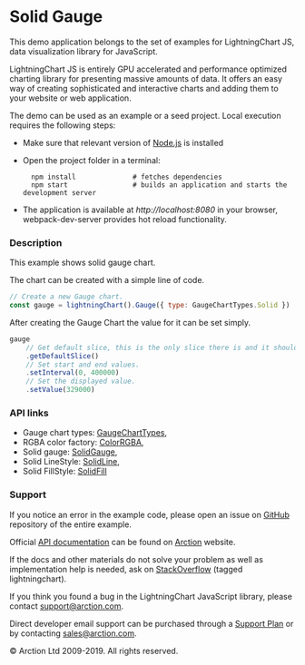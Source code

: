 # Solid Gauge

This demo application belongs to the set of examples for LightningChart JS, data visualization library for JavaScript.

LightningChart JS is entirely GPU accelerated and performance optimized charting library for presenting massive amounts of data. It offers an easy way of creating sophisticated and interactive charts and adding them to your website or web application.

The demo can be used as an example or a seed project. Local execution requires the following steps:

- Make sure that relevant version of [Node.js](https://nodejs.org/en/download/) is installed
- Open the project folder in a terminal:

        npm install              # fetches dependencies
        npm start                # builds an application and starts the development server

- The application is available at *http://localhost:8080* in your browser, webpack-dev-server provides hot reload functionality.

### Description

This example shows solid gauge chart.

The chart can be created with a simple line of code.

```javascript
// Create a new Gauge chart.
const gauge = lightningChart().Gauge({ type: GaugeChartTypes.Solid })
```

After creating the Gauge Chart the value for it can be set simply.

```javascript
gauge
    // Get default slice, this is the only slice there is and it should be manipulated to set wanted value to the Gauge Chart.
    .getDefaultSlice()
    // Set start and end values.
    .setInterval(0, 400000)
    // Set the displayed value.
    .setValue(329000)
```

### API links

* Gauge chart types: [GaugeChartTypes][],
* RGBA color factory: [ColorRGBA][],
* Solid gauge: [SolidGauge][],
* Solid LineStyle: [SolidLine][],
* Solid FillStyle: [SolidFill][]


### Support

If you notice an error in the example code, please open an issue on [GitHub][0] repository of the entire example.

Official [API documentation][1] can be found on [Arction][2] website.

If the docs and other materials do not solve your problem as well as implementation help is needed, ask on [StackOverflow][3] (tagged lightningchart).

If you think you found a bug in the LightningChart JavaScript library, please contact support@arction.com.

Direct developer email support can be purchased through a [Support Plan][4] or by contacting sales@arction.com.

© Arction Ltd 2009-2019. All rights reserved.

[0]: https://github.com/Arction/
[1]: https://www.arction.com/lightningchart-js-api-documentation/
[2]: https://www.arction.com
[3]: https://stackoverflow.com/questions/tagged/lightningchart
[4]: https://www.arction.com/support-services/

[ColorRGBA]: https://www.arction.com/lightningchart-js-api-documentation/v1.1.0/globals.html#colorrgba
[GaugeChartTypes]: https://www.arction.com/lightningchart-js-api-documentation/v1.1.0/globals.html#gaugecharttypes
[SolidFill]: https://www.arction.com/lightningchart-js-api-documentation/v1.1.0/classes/solidfill.html
[SolidGauge]: https://www.arction.com/lightningchart-js-api-documentation/v1.1.0/classes/solidgauge.html
[SolidLine]: https://www.arction.com/lightningchart-js-api-documentation/v1.1.0/classes/solidline.html